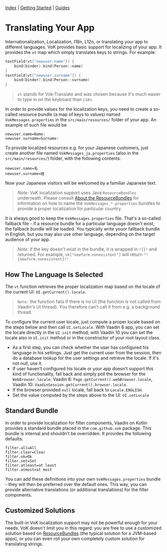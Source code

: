[Index](index.html) | [Getting Started](gettingstarted-v10.html) | [Guides](vok-guides.html)

# Translating Your App

Internationalization, Localization, I18n, L12n, or translating your app to different languages.
VoK provides basic support for localizing of your app. It provides the `vt` map which simply
translates keys to strings. For example:

```kotlin
textField(vt["newuser.name"]) {
    bind(binder).bind(Person::name)
}
textField(vt["newuser.surname"]) {
    bind(binder).bind(Person::surname)
}
```

> `vt` stands for Vok-Translate and was chosen because it's much easier to type in on the keyboard than `i18n`.

In order to provide values for the localization keys, you need to create a so-called resource bundle
(a map of keys to values) named `VokMessages.properties` in the `src/main/resources/` folder of your app.
An example of such file would be

```
newuser.name=Name:
newuser.surname=Surname:
```

To provide localized resources e.g. for your Japanese customers, just create another file named `VokMessages_ja.properties`
(also in the `src/main/resources/`) folder, with the following contents:

```
newuser.name=名
newuser.surname=姓
```

Now your Japanese visitors will be welcomed by a familiar Japanese text.

> *Note:* VoK localization support uses Java `ResourceBundles` underneath. Please consult
[About the ResourceBundles](https://docs.oracle.com/javase/tutorial/i18n/resbundle/concept.html) for information on how to name
the `VokMessages_*.properties` bundles to provide a proper localization for particular country.

It is always good to keep the `VokMessages.properties` file. That's a so-called fallback file - if a resource bundle for a particular
language doesn't exist, the fallback bundle will be loaded. You typically write youor fallback bundle in English,
but you may also use other language, depending on the target audience of your app.

> *Note:* if the key doesn't exist in the bundle, it is wrapped in `!{}!` and returned. For example,
`vk["newform.nonexistent"]` will return `"!{newform.nonexistent}!"`

## How The Language Is Selected

The `vt` function retrieves the proper localization map based on the locale of the current UI: `UI.getCurrent().locale`.

> `Note:` the function fails if there is no UI (the function is not called from Vaadin's UI thread). You
therefore can't call it from e.g. a background thread.

To configure the current user locale, just compute a proper locale based on the steps below and then call `UI.setLocale`.
With Vaadin 8 app, you can set the locale directly in the `UI.init` method; with Vaadin 10 you can set the locale also in `UI.init`
method or in the constructor of your root layout class.

* As a first step, you can check whether the user has configured his language in his settings. Just get the current
user from the session, then do a database lookup for the user settings and retrieve the locale. If it's not null, use it.
* If user haven't configured his locale or your app doesn't support this kind of functionality, fall back and simply poll the browser
for the `WebBrowser.locale`: Vaadin 8: `Page.getCurrent().webBrowser.locale`, Vaadin 10: `VaadinSession.getCurrent().browser.locale`.
* If the browser provided `null` locale, fall back to `Locale.ENGLISH`.
* Set the value computed by the steps above to the UI: `UI.setLocale`

## Standard Bundle

In order to provide localization for filter components, Vaadin on Kotlin provides a standard bundle placed in the `com.github.vok` package.
This bundle is internal and shouldn't be overridden. It provides the following defaults:
```
filter.all=All
filter.clear=Clear
filter.ok=Ok
filter.set=Set
filter.atleast=at least
filter.atmost=at most
```

You can add these definitions into your own `VokMessages.properties` bundle - they will then be preferred over the
default ones. This way, you can provide alternative translations (or additional translations) for the filter components.

## Customized Solutions

The built-in VoK localization support may not be powerful enough for your needs. VoK doesn't limit
you in this regard: you are free to use a customized solution based on
[ResourceBundles](https://docs.oracle.com/javase/7/docs/api/java/util/ResourceBundle.html) (the
typical solution for a JVM-based apps), or you can even
roll your own completely custom solution for translating strings.
